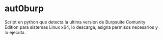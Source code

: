 # aut0burp
Script en python que detecta la ultima version de Burpsuite Comunity Edition para sistemas Linux x64, lo descarga, asigna permisos necesarios y lo ejecuta.

